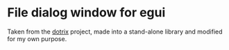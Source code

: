 # File dialog window for egui

Taken from the [dotrix](https://github.com/lowenware/dotrix) project, made into a stand-alone library and modified for my own purpose.
